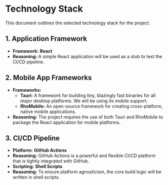 # Technology Stack

This document outlines the selected technology stack for the project.

## 1. Application Framework

*   **Framework:** **React**
*   **Reasoning:** A simple React application will be used as a stub to test the CI/CD pipeline.

## 2. Mobile App Frameworks

*   **Frameworks:**
    *   **Tauri:** A framework for building tiny, blazingly fast binaries for all major desktop platforms. We will be using its mobile support.
    *   **RhoMobile:** An open-source framework for creating cross-platform, native mobile applications.
*   **Reasoning:** The project requires the use of both Tauri and RhoMobile to package the React application for mobile platforms.

## 3. CI/CD Pipeline

*   **Platform:** **GitHub Actions**
*   **Reasoning:** GitHub Actions is a powerful and flexible CI/CD platform that is tightly integrated with GitHub.
*   **Scripting:** **Shell Scripts**
*   **Reasoning:** To ensure platform agnosticism, the core build logic will be written in shell scripts.